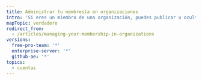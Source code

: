 ```yaml
---
title: Administrar tu membresía en organizaciones
intro: 'Si eres un miembro de una organización, puedes publicar u ocultar tu membresía, ver los roles de otras personas y eliminarte de una organización.'
mapTopic: verdadero
redirect_from:
  - /articles/managing-your-membership-in-organizations
versions:
  free-pro-team: '*'
  enterprise-server: '*'
  github-ae: '*'
topics:
  - cuentas
---
```


